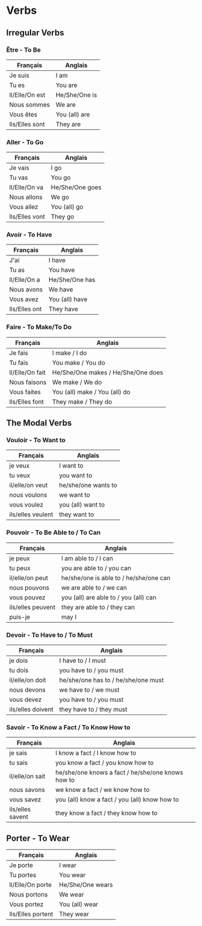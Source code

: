 # Verbs

## Irregular Verbs

### Être - To Be

| Français          | Anglais          |
|-------------------|------------------|
| Je suis           | I am             |
| Tu es             | You are          |
| Il/Elle/On est    | He/She/One is    |
| Nous sommes       | We are           |
| Vous êtes         | You (all) are    |
| Ils/Elles sont    | They are         |

### Aller - To Go

| Français          | Anglais          |
|-------------------|------------------|
| Je vais           | I go             |
| Tu vas            | You go           |
| Il/Elle/On va     | He/She/One goes  |
| Nous allons       | We go            |
| Vous allez        | You (all) go     |
| Ils/Elles vont    | They go          |

### Avoir - To Have

| Français          | Anglais          |
|-------------------|------------------|
| J'ai              | I have           |
| Tu as             | You have |
| Il/Elle/On a      | He/She/One has |
| Nous avons        | We have |
| Vous avez         | You (all) have |
| Ils/Elles ont     | They have |

### Faire - To Make/To Do 

| Français          | Anglais          |
|-------------------|------------------|
| Je fais | I make / I do |
| Tu fais | You make / You do |
| Il/Elle/On fait | He/She/One makes / He/She/One does |
| Nous faisons | We make / We do |
| Vous faites | You (all) make / You (all) do |
| Ils/Elles font | They make / They do |

## The Modal Verbs
### Vouloir - To Want to

| Français          | Anglais                                           |
|-------------------|---------------------------------------------------|
| je veux           | I want to                                         |
| tu veux           | you want to                                       |
| il/elle/on veut   | he/she/one wants to                               |
| nous voulons      | we want to                                        |
| vous voulez       | you (all) want to                                 |
| ils/elles veulent | they want to                                      |

### Pouvoir - To Be Able to / To Can

| Français          | Anglais                                           |
|-------------------|---------------------------------------------------|
| je peux           | I am able to / I can                              |
| tu peux           | you are able to / you can                         |
| il/elle/on peut   | he/she/one is able to / he/she/one can            |
| nous pouvons      | we are able to / we can                           |
| vous pouvez       | you (all) are able to / you (all) can             |
| ils/elles peuvent | they are able to / they can                       |
| puis-je           | may I                                             |

### Devoir - To Have to / To Must

| Français          | Anglais                                           |
|-------------------|---------------------------------------------------|
| je dois           | I have to / I must                                |
| tu dois           | you have to / you must                            |
| il/elle/on doit   | he/she/one has to / he/she/one must               |
| nous devons       | we have to / we must                              |
| vous devez        | you have to / you must                            |
| ils/elles doivent | they have to / they must                          |

### Savoir -  To Know a Fact / To Know How to

| Français          | Anglais                                           |
|-------------------|---------------------------------------------------|
| je sais           | I know a fact / I know how to                     |
| tu sais           | you know a fact / you know how to                 |
| il/elle/on sait   | he/she/one knows a fact / he/she/one knows how to |
| nous savons       | we know a fact / we know how to                   |
| vous savez        | you (all) know a fact / you (all) know how to     |
| ils/elles savent  | they know a fact / they know how to               |

## Porter - To Wear

| Français          | Anglais          |
|-------------------|------------------|
| Je porte          | I wear           |
| Tu portes         | You wear         |
| Il/Elle/On porte  | He/She/One wears |
| Nous portons      | We wear          |
| Vous portez       | You (all) wear   |
| Ils/Elles portent | They wear        |
